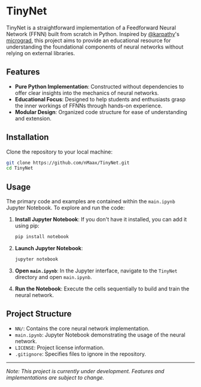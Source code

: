 # TinyNet

TinyNet is a straightforward implementation of a Feedforward Neural Network (FFNN) built from scratch in Python. Inspired by [@karpathy](https://github.com/karpathy)'s [micrograd](https://github.com/karpathy/micrograd), this project aims to provide an educational resource for understanding the foundational components of neural networks without relying on external libraries.

## Features

- **Pure Python Implementation**: Constructed without dependencies to offer clear insights into the mechanics of neural networks.
- **Educational Focus**: Designed to help students and enthusiasts grasp the inner workings of FFNNs through hands-on experience.
- **Modular Design**: Organized code structure for ease of understanding and extension.

## Installation

Clone the repository to your local machine:

```bash
git clone https://github.com/nMaax/TinyNet.git
cd TinyNet
```

## Usage

The primary code and examples are contained within the `main.ipynb` Jupyter Notebook. To explore and run the code:

1. **Install Jupyter Notebook**: If you don't have it installed, you can add it using pip:

   ```bash
   pip install notebook
   ```

2. **Launch Jupyter Notebook**:

   ```bash
   jupyter notebook
   ```

3. **Open `main.ipynb`**: In the Jupyter interface, navigate to the `TinyNet` directory and open `main.ipynb`.

4. **Run the Notebook**: Execute the cells sequentially to build and train the neural network.

## Project Structure

- `NN/`: Contains the core neural network implementation.
- `main.ipynb`: Jupyter Notebook demonstrating the usage of the neural network.
- `LICENSE`: Project license information.
- `.gitignore`: Specifies files to ignore in the repository.

---

*Note: This project is currently under development. Features and implementations are subject to change.* 
